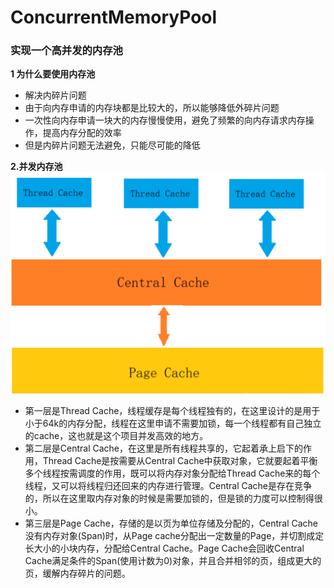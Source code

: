 # ConcurrentMemoryPool

### 实现一个高并发的内存池

**1 为什么要使用内存池**

- 解决内碎片问题
- 由于向内存申请的内存块都是比较大的，所以能够降低外碎片问题
- 一次性向内存申请一块大的内存慢慢使用，避免了频繁的向内存请求内存操作，提高内存分配的效率
- 但是内碎片问题无法避免，只能尽可能的降低

**2.并发内存池**
![image-20210601164909037](https://raw.githubusercontent.com/5by2by1by/PicGoForGithub/main/img/20210601164909.png)

- 第一层是Thread Cache，线程缓存是每个线程独有的，在这里设计的是用于小于64k的内存分配，线程在这里申请不需要加锁，每一个线程都有自己独立的cache，这也就是这个项目并发高效的地方。
- 第二层是Central Cache，在这里是所有线程共享的，它起着承上启下的作用，Thread Cache是按需要从Central Cache中获取对象，它就要起着平衡多个线程按需调度的作用，既可以将内存对象分配给Thread Cache来的每个线程，又可以将线程归还回来的内存进行管理。Central Cache是存在竞争的，所以在这里取内存对象的时候是需要加锁的，但是锁的力度可以控制得很小。
- 第三层是Page Cache，存储的是以页为单位存储及分配的，Central Cache没有内存对象(Span)时，从Page cache分配出一定数量的Page，并切割成定长大小的小块内存，分配给Central Cache。Page Cache会回收Central Cache满足条件的Span(使用计数为0)对象，并且合并相邻的页，组成更大的页，缓解内存碎片的问题。


